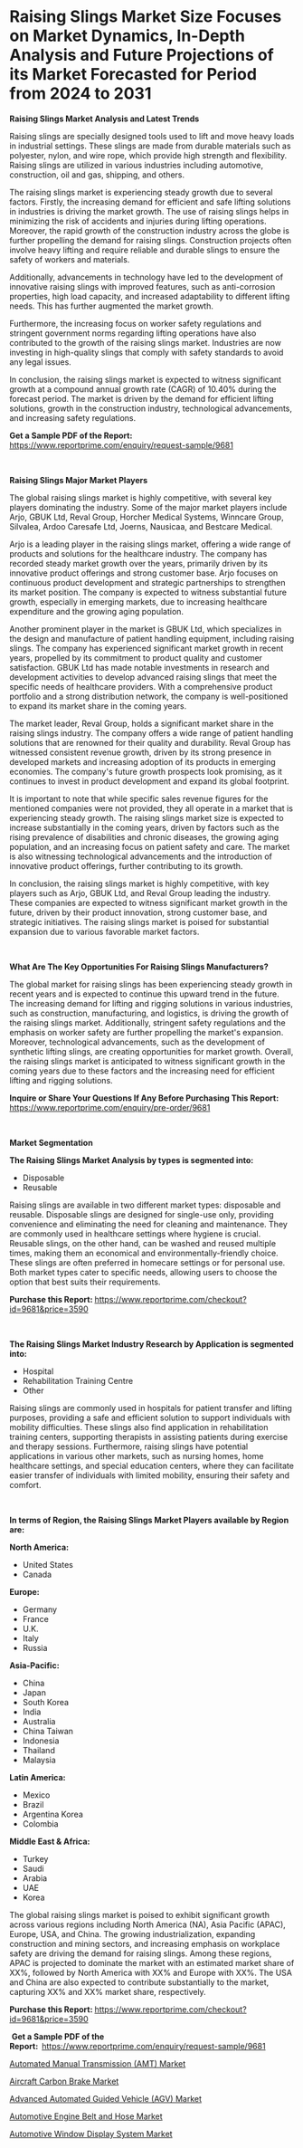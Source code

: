 <p><h1>Raising Slings Market Size Focuses on Market Dynamics, In-Depth Analysis and Future Projections of its Market Forecasted for Period from 2024 to 2031</h1></p><p><strong>Raising Slings Market Analysis and Latest Trends</strong></p>
<p><p>Raising slings are specially designed tools used to lift and move heavy loads in industrial settings. These slings are made from durable materials such as polyester, nylon, and wire rope, which provide high strength and flexibility. Raising slings are utilized in various industries including automotive, construction, oil and gas, shipping, and others.</p><p>The raising slings market is experiencing steady growth due to several factors. Firstly, the increasing demand for efficient and safe lifting solutions in industries is driving the market growth. The use of raising slings helps in minimizing the risk of accidents and injuries during lifting operations. Moreover, the rapid growth of the construction industry across the globe is further propelling the demand for raising slings. Construction projects often involve heavy lifting and require reliable and durable slings to ensure the safety of workers and materials.</p><p>Additionally, advancements in technology have led to the development of innovative raising slings with improved features, such as anti-corrosion properties, high load capacity, and increased adaptability to different lifting needs. This has further augmented the market growth.</p><p>Furthermore, the increasing focus on worker safety regulations and stringent government norms regarding lifting operations have also contributed to the growth of the raising slings market. Industries are now investing in high-quality slings that comply with safety standards to avoid any legal issues.</p><p>In conclusion, the raising slings market is expected to witness significant growth at a compound annual growth rate (CAGR) of 10.40% during the forecast period. The market is driven by the demand for efficient lifting solutions, growth in the construction industry, technological advancements, and increasing safety regulations.</p></p>
<p><strong>Get a Sample PDF of the Report:&nbsp;</strong> <a href="https://www.reportprime.com/enquiry/request-sample/9681">https://www.reportprime.com/enquiry/request-sample/9681</a></p>
<p>&nbsp;</p>
<p><strong>Raising Slings Major Market Players</strong></p>
<p><p>The global raising slings market is highly competitive, with several key players dominating the industry. Some of the major market players include Arjo, GBUK Ltd, Reval Group, Horcher Medical Systems, Winncare Group, Silvalea, Ardoo Caresafe Ltd, Joerns, Nausicaa, and Bestcare Medical.</p><p>Arjo is a leading player in the raising slings market, offering a wide range of products and solutions for the healthcare industry. The company has recorded steady market growth over the years, primarily driven by its innovative product offerings and strong customer base. Arjo focuses on continuous product development and strategic partnerships to strengthen its market position. The company is expected to witness substantial future growth, especially in emerging markets, due to increasing healthcare expenditure and the growing aging population.</p><p>Another prominent player in the market is GBUK Ltd, which specializes in the design and manufacture of patient handling equipment, including raising slings. The company has experienced significant market growth in recent years, propelled by its commitment to product quality and customer satisfaction. GBUK Ltd has made notable investments in research and development activities to develop advanced raising slings that meet the specific needs of healthcare providers. With a comprehensive product portfolio and a strong distribution network, the company is well-positioned to expand its market share in the coming years.</p><p>The market leader, Reval Group, holds a significant market share in the raising slings industry. The company offers a wide range of patient handling solutions that are renowned for their quality and durability. Reval Group has witnessed consistent revenue growth, driven by its strong presence in developed markets and increasing adoption of its products in emerging economies. The company's future growth prospects look promising, as it continues to invest in product development and expand its global footprint.</p><p>It is important to note that while specific sales revenue figures for the mentioned companies were not provided, they all operate in a market that is experiencing steady growth. The raising slings market size is expected to increase substantially in the coming years, driven by factors such as the rising prevalence of disabilities and chronic diseases, the growing aging population, and an increasing focus on patient safety and care. The market is also witnessing technological advancements and the introduction of innovative product offerings, further contributing to its growth.</p><p>In conclusion, the raising slings market is highly competitive, with key players such as Arjo, GBUK Ltd, and Reval Group leading the industry. These companies are expected to witness significant market growth in the future, driven by their product innovation, strong customer base, and strategic initiatives. The raising slings market is poised for substantial expansion due to various favorable market factors.</p></p>
<p>&nbsp;</p>
<p><strong>What Are The Key Opportunities For Raising Slings Manufacturers?</strong></p>
<p><p>The global market for raising slings has been experiencing steady growth in recent years and is expected to continue this upward trend in the future. The increasing demand for lifting and rigging solutions in various industries, such as construction, manufacturing, and logistics, is driving the growth of the raising slings market. Additionally, stringent safety regulations and the emphasis on worker safety are further propelling the market's expansion. Moreover, technological advancements, such as the development of synthetic lifting slings, are creating opportunities for market growth. Overall, the raising slings market is anticipated to witness significant growth in the coming years due to these factors and the increasing need for efficient lifting and rigging solutions.</p></p>
<p><strong>Inquire or Share Your Questions If Any Before Purchasing This Report:</strong> <a href="https://www.reportprime.com/enquiry/pre-order/9681">https://www.reportprime.com/enquiry/pre-order/9681</a></p>
<p>&nbsp;</p>
<p><strong>Market Segmentation</strong></p>
<p><strong>The Raising Slings Market Analysis by types is segmented into:</strong></p>
<p><ul><li>Disposable</li><li>Reusable</li></ul></p>
<p><p>Raising slings are available in two different market types: disposable and reusable. Disposable slings are designed for single-use only, providing convenience and eliminating the need for cleaning and maintenance. They are commonly used in healthcare settings where hygiene is crucial. Reusable slings, on the other hand, can be washed and reused multiple times, making them an economical and environmentally-friendly choice. These slings are often preferred in homecare settings or for personal use. Both market types cater to specific needs, allowing users to choose the option that best suits their requirements.</p></p>
<p><strong>Purchase this Report:&nbsp;</strong><a href="https://www.reportprime.com/checkout?id=9681&price=3590">https://www.reportprime.com/checkout?id=9681&price=3590</a></p>
<p>&nbsp;</p>
<p><strong>The Raising Slings Market Industry Research by Application is segmented into:</strong></p>
<p><ul><li>Hospital</li><li>Rehabilitation Training Centre</li><li>Other</li></ul></p>
<p><p>Raising slings are commonly used in hospitals for patient transfer and lifting purposes, providing a safe and efficient solution to support individuals with mobility difficulties. These slings also find application in rehabilitation training centers, supporting therapists in assisting patients during exercise and therapy sessions. Furthermore, raising slings have potential applications in various other markets, such as nursing homes, home healthcare settings, and special education centers, where they can facilitate easier transfer of individuals with limited mobility, ensuring their safety and comfort.</p></p>
<p>&nbsp;</p>
<p><strong>In terms of Region, the Raising Slings Market Players available by Region are:</strong></p>
<p>
    <p> <strong> North America: </strong>
        <ul>
            <li>United States</li>
            <li>Canada</li>
        </ul>
        </p> 
    <p> <strong> Europe: </strong>
        <ul>
            <li>Germany</li>
            <li>France</li>
            <li>U.K.</li>
            <li>Italy</li>
            <li>Russia</li>
        </ul>
        </p> 
    <p> <strong> Asia-Pacific: </strong>
        <ul>
            <li>China</li>
            <li>Japan</li>
            <li>South Korea</li>
            <li>India</li>
            <li>Australia</li>
            <li>China Taiwan</li>
            <li>Indonesia</li>
            <li>Thailand</li>
            <li>Malaysia</li>
        </ul>
        </p> 
    <p> <strong> Latin America: </strong>
        <ul>
            <li>Mexico</li>
            <li>Brazil</li>
            <li>Argentina Korea</li>
            <li>Colombia</li>
        </ul>
        </p> 
    <p> <strong> Middle East & Africa: </strong>
        <ul>
            <li>Turkey</li>
            <li>Saudi</li>
            <li>Arabia</li>
            <li>UAE</li>
            <li>Korea</li>
        </ul>
    </p>
    </p>
<p><p>The global raising slings market is poised to exhibit significant growth across various regions including North America (NA), Asia Pacific (APAC), Europe, USA, and China. The growing industrialization, expanding construction and mining sectors, and increasing emphasis on workplace safety are driving the demand for raising slings. Among these regions, APAC is projected to dominate the market with an estimated market share of XX%, followed by North America with XX% and Europe with XX%. The USA and China are also expected to contribute substantially to the market, capturing XX% and XX% market share, respectively.</p></p>
<p><strong>Purchase this Report: </strong><a href="https://www.reportprime.com/checkout?id=9681&price=3590">https://www.reportprime.com/checkout?id=9681&price=3590</a></p>
<p>&nbsp;<strong>Get a Sample PDF of the Report:&nbsp;&nbsp;</strong><a href="https://www.reportprime.com/enquiry/request-sample/9681">https://www.reportprime.com/enquiry/request-sample/9681</a></p>
<p><strong></strong></p>
<p><p><a href="https://medium.com/@nasiradams2018/automated-manual-transmission-amt-market-furnishes-information-on-market-share-market-trends-aa7a246bf84f">Automated Manual Transmission (AMT) Market</a></p><p><a href="https://medium.com/@lucyskiles/aircraft-carbon-brake-market-exploring-market-share-market-trends-and-future-growth-584169f6d1f2">Aircraft Carbon Brake Market</a></p><p><a href="https://medium.com/@nasiradams2018/advanced-automated-guided-vehicle-agv-market-analysis-and-sze-forecasted-for-period-from-2024-to-1a6c5d463cd1">Advanced Automated Guided Vehicle (AGV) Market</a></p><p><a href="https://medium.com/@nasiradams2018/automotive-engine-belt-and-hose-market-research-report-its-history-and-forecast-2024-to-2031-6f94d8b412d8">Automotive Engine Belt and Hose Market</a></p><p><a href="https://medium.com/@nasiradams2018/automotive-window-display-system-market-outlook-industry-overview-and-forecast-2024-to-2031-aa7a52f2e1f3">Automotive Window Display System Market</a></p></p>